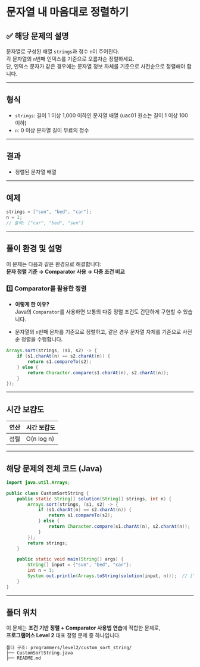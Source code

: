 # 문자열 내 마음대로 정렬하기

## ✅ 해당 문제의 설명

문자열로 구성된 배열 `strings`과 정수 `n`이 주어진다.  
각 문자열의 `n`번째 인덱스를 기준으로 오름차순 정렬하세요.  
단, 인덱스 문자가 같은 경우에는 문자열 정보 자체를 기준으로 사전순으로 정렬해야 합니다.

---

## 형식

- `strings`: 길이 1 이상 1,000 이하인 문자열 배열 (uac01 원소는 길이 1 이상 100 이하)  
- `n`: 0 이상 문자열 길이 무료의 정수

---

## 결과

- 정렬된 문자열 배열

---

## 예제

```java
strings = ["sun", "bed", "car"];
n = 1;
// 출력: ["car", "bed", "sun"]
```

---

## 풀이 환경 및 설명

이 문제는 다음과 같은 환경으로 해결합니다:  
**문자 정렬 기준 → Comparator 사용 → 다중 조건 비교**

### 1️⃣ Comparator를 활용한 정렬

- **이렇게 한 이유?**  
  Java의 `Comparator`를 사용하면 보통의 다중 정렬 조건도 간단하게 구현할 수 있습니다.

- 문자열의 `n`번째 문자를 기준으로 정렬하고, 같은 경우 문자열 자체를 기준으로 사전순 정렬을 수행합니다.

```java
Arrays.sort(strings, (s1, s2) -> {
    if (s1.charAt(n) == s2.charAt(n)) {
        return s1.compareTo(s2);
    } else {
        return Character.compare(s1.charAt(n), s2.charAt(n));
    }
});
```

---

## 시간 보캼도

| 연산 | 시간 보캼도 |
|------|-------------|
| 정렬 | O(n log n) |


---

## 해당 문제의 전체 코드 (Java)

```java
import java.util.Arrays;

public class CustomSortString {
    public static String[] solution(String[] strings, int n) {
        Arrays.sort(strings, (s1, s2) -> {
            if (s1.charAt(n) == s2.charAt(n)) {
                return s1.compareTo(s2);
            } else {
                return Character.compare(s1.charAt(n), s2.charAt(n));
            }
        });
        return strings;
    }

    public static void main(String[] args) {
        String[] input = {"sun", "bed", "car"};
        int n = 1;
        System.out.println(Arrays.toString(solution(input, n)));  // ["car", "bed", "sun"]
    }
}
```

---

## 폴더 위치

이 문제는 **조건 기반 정렬 + Comparator 사용법 연습**에 적합한 문제로,  
**프로그램어스 Level 2** 대표 정렬 문제 중 하나입니다.

```
폴더 구조: programmers/level2/custom_sort_string/
├── CustomSortString.java
├── README.md
```

